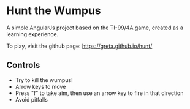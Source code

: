 # Hunt the Wumpus
A simple AngularJs project based on the TI-99/4A game, created as a learning experience.

To play, visit the github page:
https://greta.github.io/hunt/

## Controls
* Try to kill the wumpus!
* Arrow keys to move
* Press "f" to take aim, then use an arrow key to fire in that direction
* Avoid pitfalls
